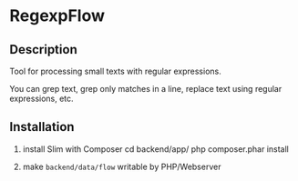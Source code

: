 # RegexpFlow

## Description

Tool for processing small texts with regular expressions.

You can grep text, grep only matches in a line, replace text using regular expressions, etc.


## Installation

1. install Slim with Composer
	cd backend/app/
	php composer.phar install
	
2. make `backend/data/flow` writable by PHP/Webserver

